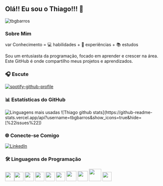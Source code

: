 ## Olá!! Eu sou o Thiago!!! 👋

<p align="left">
  <img src="https://komarev.com/ghpvc/?username=tbgbarros&label=Profile%20views&color=0e75b6&style=flat" alt="tbgbarros" />
</p>

### Sobre Mim
var Conhecimento = 💻 habilidades + 🔧 experiências + 📚 estudos

Sou um entusiasta da programação, focado em aprender e crescer na área. Este GitHub é onde compartilho meus projetos e aprendizados.

### 🎧 Escute
[![spotify-github-profile](https://spotify-github-profile.kittinanx.com/api/view?uid=khreul7u18hahgsji0ooq24m4&cover_image=true&theme=default&show_offline=false&background_color=121212&interchange=false)](https://github.com/kittinan/spotify-github-profile)

### 📊 Estatísticas do GitHub
<img src="https://github-readme-stats.vercel.app/api/top-langs/?username=tbgbarros&layout=compact" alt="Linguagens mais usadas">
![Thiago github stats](https://github-readme-stats.vercel.app/api?username=tbgbarros&show_icons=true&hide=[%22issues%22])

### 🌐 Conecte-se Comigo
[![LinkedIn](https://img.shields.io/badge/LinkedIn-0077B5?style=for-the-badge&logo=linkedin&logoColor=white)](https://www.linkedin.com/in/thiago-gomes-98b9a881/)

### 🛠️ Linguagens de Programação
<img src='https://github.com/MarikIshtar007/MarikIshtar007/blob/master/images/python2.png' height='30'/><img src='https://github.com/MarikIshtar007/MarikIshtar007/blob/master/images/html.svg' width='30'/> <img src='https://github.com/MarikIshtar007/MarikIshtar007/blob/master/images/java.svg' width='30'/> <img src='https://github.com/MarikIshtar007/MarikIshtar007/blob/master/images/kotlin.svg' width='30'/> <img src='https://github.com/MarikIshtar007/MarikIshtar007/blob/master/images/css.svg' width='30'/> <img src='https://github.com/MarikIshtar007/MarikIshtar007/blob/master/images/js.svg' width='30'/> <img src='https://github.com/MarikIshtar007/MarikIshtar007/blob/master/images/bootstrap.svg' width='33'/> <img src='https://github.com/MarikIshtar007/MarikIshtar007/blob/master/images/dart.svg' width='33'/> <img src='https://github.com/MarikIshtar007/MarikIshtar007/blob/master/images/php.svg' width='40'/> <img src='https://github.com/MarikIshtar007/MarikIshtar007/blob/master/images/sql.svg' width='30'/>
